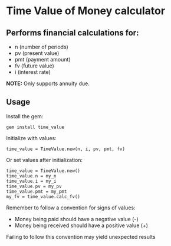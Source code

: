 # Time Value of Money calculator

## Performs financial calculations for:
* n (number of periods)
* pv (present value)
* pmt (payment amount)
* fv (future value)
* i (interest rate)

**NOTE:** Only supports annuity due.

## Usage

Install the gem:
```
gem install time_value
```

Initialize with values:
```
time_value = TimeValue.new(n, i, pv, pmt, fv)
```

Or set values after initialization:
```
time_value = TimeValue.new()
time_value.n = my_n
time_value.i = my_i
time_value.pv = my_pv
time_value.pmt = my_pmt
my_fv = time_value.calc_fv()
```

Remember to follow a convention for signs of values:

* Money being paid should have a negative value (-)
* Money being received should have a positive value (+)

Failing to follow this convention may yield unexpected results
